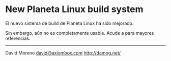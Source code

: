 New Planeta Linux build system
==============================

El nuevo sistema de build de Planeta Linux ha sido mejorado.

Sin embargo, aún no es completamente usable. Acude a <damog> para
mayores referencias.

- - -
David Moreno <david@axiombox.com>
http://damog.net/

